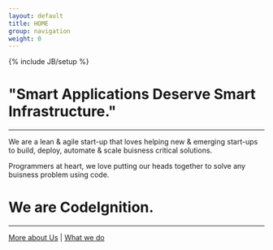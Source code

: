 ```yaml
---
layout: default
title: HOME
group: navigation
weight: 0
---
```

{% include JB/setup %}
<title>CodeIgnition - The DevOps People</title>
<h1 class="purple">"Smart Applications Deserve Smart Infrastructure."</h1>
<hr>
<div class="content-block">
  <div class="text">
    <p>We are a lean & agile start-up that loves helping new & emerging start-ups to build, deploy, automate & scale buisness critical solutions.</p>
    <p>Programmers at heart, we love putting our heads together to solve any buisness problem using code.</p>
  </div>
  <h1>We are CodeIgnition.</h1>
</div>
<hr>
<div class="content-block">
  <p class="text">
    <a href="http://codeignition.co/about.html">More about Us</a>
    |
    <a href="http://codeignition.co/services.html">What we do</a>
  </p>
</div>
